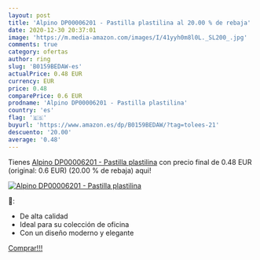 ```yaml
---
layout: post
title: 'Alpino DP00006201 - Pastilla plastilina al 20.00 % de rebaja'
date: 2020-12-30 20:37:01
image: 'https://m.media-amazon.com/images/I/41yyh0m8l0L._SL200_.jpg'
comments: true
category: ofertas
author: ring
slug: 'B0159BEDAW-es'
actualPrice: 0.48 EUR
currency: EUR
price: 0.48
comparePrice: 0.6 EUR
prodname: 'Alpino DP00006201 - Pastilla plastilina'
country: 'es'
flag: '🇪🇸'
buyurl: 'https://www.amazon.es/dp/B0159BEDAW/?tag=tolees-21'
descuento: '20.00'
average: '0.48'
---
```


Tienes [Alpino DP00006201 - Pastilla plastilina](https://www.amazon.es/dp/B0159BEDAW/?tag=tolees-21) con precio final de  0.48 EUR (original: 0.6 EUR) (20.00 %  de rebaja) aqui!

[![Alpino DP00006201 - Pastilla plastilina](https://m.media-amazon.com/images/I/41yyh0m8l0L._SL200_.jpg)](https://www.amazon.es/dp/B0159BEDAW/?tag=tolees-21)

🔎:

- De alta calidad
- Ideal para su colección de oficina
- Con un diseño moderno y elegante

[Comprar!!!](https://www.amazon.es/dp/B0159BEDAW/?tag=tolees-21)
